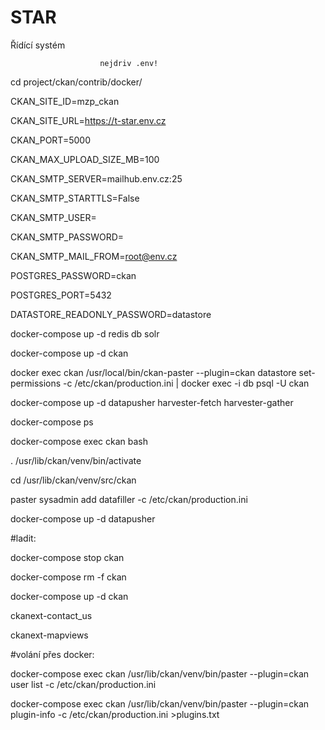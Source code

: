 # STAR

Řídící systém


						nejdriv .env!
cd project/ckan/contrib/docker/

CKAN_SITE_ID=mzp_ckan

CKAN_SITE_URL=https://t-star.env.cz

CKAN_PORT=5000

CKAN_MAX_UPLOAD_SIZE_MB=100

CKAN_SMTP_SERVER=mailhub.env.cz:25

CKAN_SMTP_STARTTLS=False

CKAN_SMTP_USER=

CKAN_SMTP_PASSWORD=

CKAN_SMTP_MAIL_FROM=root@env.cz

POSTGRES_PASSWORD=ckan

POSTGRES_PORT=5432

DATASTORE_READONLY_PASSWORD=datastore



docker-compose up -d redis db solr

docker-compose up -d ckan

docker exec ckan /usr/local/bin/ckan-paster --plugin=ckan datastore set-permissions -c /etc/ckan/production.ini | docker exec -i db psql -U ckan


docker-compose up -d datapusher harvester-fetch harvester-gather

docker-compose ps

docker-compose exec ckan bash

. /usr/lib/ckan/venv/bin/activate

cd /usr/lib/ckan/venv/src/ckan

paster sysadmin add datafiller -c /etc/ckan/production.ini

docker-compose up -d datapusher



#ladit:

docker-compose stop ckan

docker-compose rm -f ckan

docker-compose up -d ckan



ckanext-contact_us

ckanext-mapviews



#volání přes docker:

docker-compose exec ckan /usr/lib/ckan/venv/bin/paster --plugin=ckan user list -c /etc/ckan/production.ini

docker-compose exec ckan /usr/lib/ckan/venv/bin/paster --plugin=ckan plugin-info -c /etc/ckan/production.ini >plugins.txt


